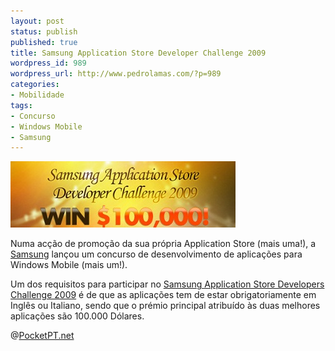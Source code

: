 ```yaml
---
layout: post
status: publish
published: true
title: Samsung Application Store Developer Challenge 2009
wordpress_id: 989
wordpress_url: http://www.pedrolamas.com/?p=989
categories:
- Mobilidade
tags:
- Concurso
- Windows Mobile
- Samsung
---
```

[![Samsung Application Store Developer Challenge 2009](/wp-content/uploads/2009/10/Samsung-Application-Store-Developer-Challenge-2009.jpg "Samsung Application Store Developer Challenge 2009")](http://seller.samsungapps.com/login/signIn.as?returnURL=/main/sellerMain.as)

Numa acção de promoção da sua própria Application Store (mais uma!), a [Samsung](http://www.samsung.com) lançou um concurso de desenvolvimento de aplicações para Windows Mobile (mais um!).

Um dos requisitos para participar no [Samsung Application Store Developers Challenge 2009](http://seller.samsungapps.com/login/signIn.as?returnURL=/main/sellerMain.as) é de que as aplicações tem de estar obrigatoriamente em Inglês ou Italiano, sendo que o prémio principal atribuído às duas melhores aplicações são 100.000 Dólares.

@[PocketPT.net](http://www.pocketpt.net/forum/index.php?showtopic=30265)

